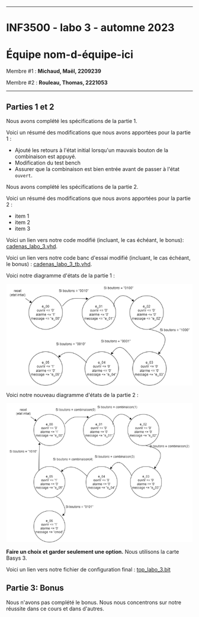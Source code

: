
------------------------------------------------------------------------

# INF3500 - labo 3 - automne 2023
# Équipe **nom-d-équipe-ici**

Membre #1 : **Michaud, Maël, 2209239**

Membre #2 : **Rouleau, Thomas, 2221053**

------------------------------------------------------------------------

## Parties 1 et 2

Nous avons complété les spécifications de la partie 1.

Voici un résumé des modifications que nous avons apportées pour la partie 1 :
- Ajouté les retours à l'état initial lorsqu'un mauvais bouton de la combinaison est appuyé.
- Modification du test bench
- Assurer que la combinaison est bien entrée avant de passer à l'état `ouvert`.

Nous avons complété les spécifications de la partie 2.

Voici un résumé des modifications que nous avons apportées pour la partie 2 :
- item 1
- item 2
- item 3

Voici un lien vers notre code modifié (incluant, le cas échéant, le bonus): [cadenas_labo_3.vhd](sources/cadenas_labo_3.vhd).

Voici un lien vers notre code banc d'essai modifié (incluant, le cas échéant, le bonus) : [cadenas_labo_3_tb.vhd](sources/cadenas_labo_3_tb.vhd).

Voici notre diagramme d'états de la partie 1 :

![Diagramme d'états partie 1](figures/DiagrammeEtatsPartie1.png)

Voici notre nouveau diagramme d'états de la partie 2 :

![Diagramme d'états partie 2](figures/DiagrammeEtatPartie2.png)

**Faire un choix et garder seulement une option.**
Nous utilisons la carte Basys 3.

Voici un lien vers notre fichier de configuration final : [top_labo_3.bit](synthese-implementation/top_labo_3.bit)

## Partie 3: Bonus

Nous n'avons pas complété le bonus. Nous nous concentrons sur notre réussite dans ce cours et dans d'autres.